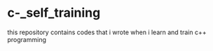 # c-_self_training
this repository contains codes that i wrote when i learn and train c++ programming
